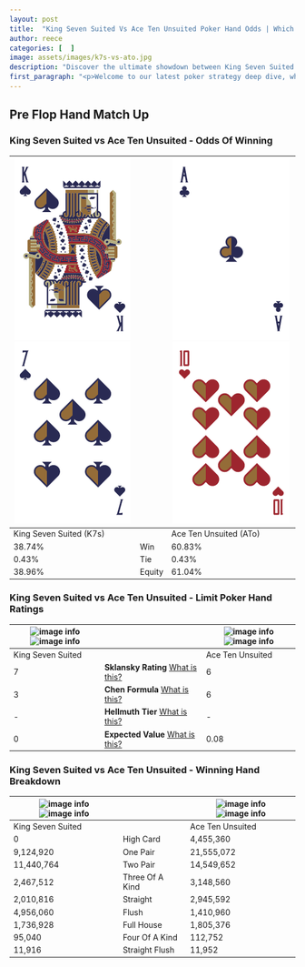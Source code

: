 ```yaml
---
layout: post
title:  "King Seven Suited Vs Ace Ten Unsuited Poker Hand Odds | Which Is The Better Hand In Poker? A Complete Guide"
author: reece
categories: [  ]
image: assets/images/k7s-vs-ato.jpg
description: "Discover the ultimate showdown between King Seven Suited and Ace Ten Unsuited in poker! Uncover the odds, strategies, and scenarios where one hand triumphs over the other. Get ready to up your poker game with this thrilling analysis."
first_paragraph: "<p>Welcome to our latest poker strategy deep dive, where we're pitting two distinct hands against each other in a high-stakes showdown: King Seven Suited vs Ace Ten Unsuited.</p><p>In the dynamic world of poker, every decision counts, and knowing which hand holds the upper hand is key to your success at the table.</p><p>In this article, we'll dissect these two hands, explore the scenarios where one dominates the other, and equip you with the knowledge to make strategic choices that can tip the odds in your favor.</p><p>Get ready to unravel the intriguing dynamics of these poker hands and elevate your game to new heights.</p>"
---
```




[comment]: # (sp0)

## Pre Flop Hand Match Up

<div class="table hand-ratings" markdown="1"> 



### King Seven Suited vs Ace Ten Unsuited - Odds Of Winning


    
| ![image info](assets/images/hand1/k.png) ![image info](assets/images/hand1/7.png) |  | ![image info](assets/images/hand2/a.png) ![image info](assets/images/hand2/to.png) |
| -------- | -------- | -------- |
| King Seven Suited (K7s) |  | Ace Ten Unsuited (ATo) |
| 38.74% | Win | 60.83% |
| 0.43% | Tie | 0.43% |
| 38.96% | Equity | 61.04% |




[comment]: # (sp1)



### King Seven Suited vs Ace Ten Unsuited - Limit Poker Hand Ratings


    
| ![image info](https://www.riverpairs.com/assets/images/hand1/k.png) ![image info](https://www.riverpairs.com/assets/images/hand1/7.png) |  | ![image info](https://www.riverpairs.com/assets/images/hand2/a.png) ![image info](https://www.riverpairs.com/assets/images/hand2/to.png) |
| -------- | -------- | -------- |
| King Seven Suited |  | Ace Ten Unsuited |
| 7 | **Sklansky Rating** [What is this?](/sklansky-rating-explained) | 6 |
| 3 | **Chen Formula** [What is this?](/chen-formula-explained) | 6 |
| - | **Hellmuth Tier** [What is this?](/Hellmuth-tier-explained) | - |
| 0 | **Expected Value** [What is this?](/expected-value-explained) | 0.08 |




[comment]: # (sp2)



### King Seven Suited vs Ace Ten Unsuited - Winning Hand Breakdown


    
| ![image info](https://www.riverpairs.com/assets/images/hand1/k.png) ![image info](https://www.riverpairs.com/assets/images/hand1/7.png) |  | ![image info](https://www.riverpairs.com/assets/images/hand2/a.png) ![image info](https://www.riverpairs.com/assets/images/hand2/to.png) |
| -------- | -------- | -------- |
| King Seven Suited |  | Ace Ten Unsuited |
| 0 | High Card | 4,455,360 |
| 9,124,920 | One Pair | 21,555,072 |
| 11,440,764 | Two Pair | 14,549,652 |
| 2,467,512 | Three Of A Kind | 3,148,560 |
| 2,010,816 | Straight | 2,945,592 |
| 4,956,060 | Flush | 1,410,960 |
| 1,736,928 | Full House | 1,805,376 |
| 95,040 | Four Of A Kind | 112,752 |
| 11,916 | Straight Flush | 11,952 |




[comment]: # (sp3)



</div>

[comment]: # (sp4)



[comment]: # (sp5)

